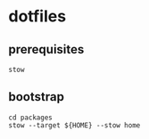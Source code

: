 
# dotfiles

## prerequisites

`stow`

## bootstrap

```shell
cd packages
stow --target ${HOME} --stow home
```
